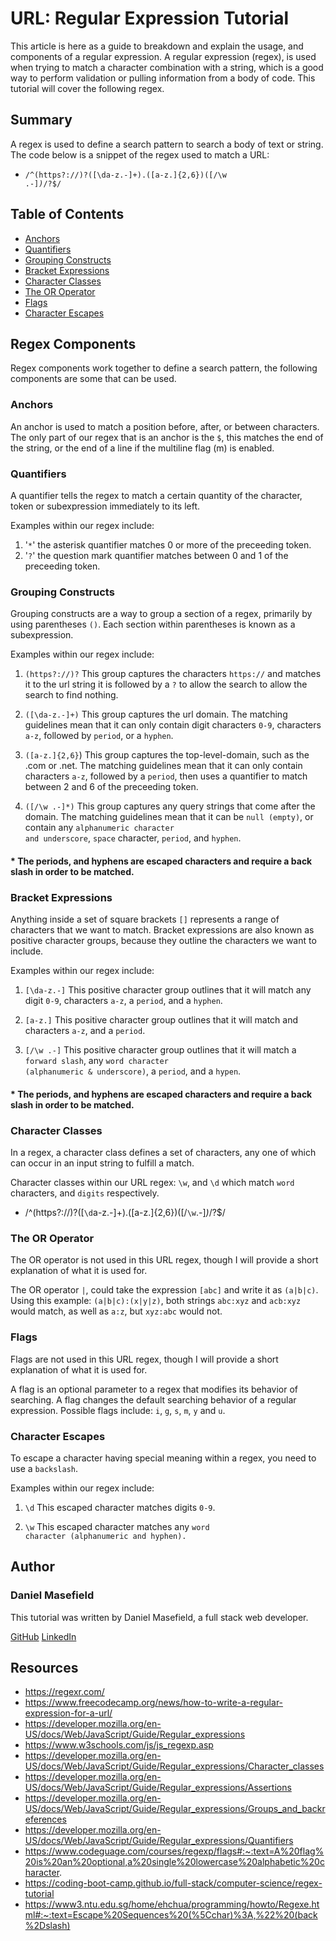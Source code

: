 # URL: Regular Expression Tutorial

This article is here as a guide to breakdown and explain the usage, and components of a regular expression. A regular expression (regex), is used when trying to match a character combination with a string, which is a good way to perform validation or pulling information from a body of code. This tutorial will cover the following regex.

## Summary

A regex is used to define a search pattern to search a body of text or string.
The code below is a snippet of the regex used to match a URL:

- <code>/^(https?:\/\/)?([\da-z\.-]+)\.([a-z\.]{2,6})([\/\w \.-]_)_\/?$/</code>

## Table of Contents

- [Anchors](#anchors)
- [Quantifiers](#quantifiers)
- [Grouping Constructs](#grouping-constructs)
- [Bracket Expressions](#bracket-expressions)
- [Character Classes](#character-classes)
- [The OR Operator](#the-or-operator)
- [Flags](#flags)
- [Character Escapes](#character-escapes)

## Regex Components

Regex components work together to define a search pattern, the following components are some that can be used.

### Anchors

An anchor is used to match a position before, after, or between characters.
The only part of our regex that is an anchor is the <code>$</code>, this matches the end of the string, or the end of a line if the multiline flag (m) is enabled.

### Quantifiers

A quantifier tells the regex to match a certain quantity of the character, token or subexpression immediately to its left.

Examples within our regex include:

1. '<code>\*</code>' the asterisk quantifier matches 0 or more of the preceeding token.
2. '<code>?</code>' the question mark quantifier matches between 0 and 1 of the preceeding token.

### Grouping Constructs

Grouping constructs are a way to group a section of a regex, primarily by using parentheses <code>()</code>. Each section within parentheses is known as a subexpression.

Examples within our regex include:

1. <code>(https?:\/\/)?</code> This group captures the characters <code>https://</code> and matches it to the url string it is followed by a <code>?</code> to allow the search to allow the search to find nothing.

2. <code>([\da-z\.-]+)</code> This group captures the url domain. The matching guidelines mean that it can only contain digit characters <code>0-9</code>, characters <code>a-z</code>, followed by <code>period</code>, or a <code>hyphen</code>.

3. <code>([a-z\.]{2,6}</code>) This group captures the top-level-domain, such as the .com or .net. The matching guidelines mean that it can only contain characters <code>a-z</code>, followed by a <code>period</code>, then uses a quantifier to match between 2 and 6 of the preceeding token.

4. <code>([\/\w \.-]\*)</code> This group captures any query strings that come after the domain. The matching guidelines mean that it can be <code>null (empty)</code>, or contain any <code>alphanumeric character and underscore</code>, <code>space</code> character, <code>period</code>, and <code>hyphen</code>.

#### \* The periods, and hyphens are escaped characters and require a back slash in order to be matched.

### Bracket Expressions

Anything inside a set of square brackets <code>[]</code> represents a range of characters that we want to match. Bracket expressions are also known as positive character groups, because they outline the characters we want to include.

Examples within our regex include:

1. <code>[\da-z\.-]</code>
   This positive character group outlines that it will match any digit <code>0-9</code>, characters <code>a-z</code>, a <code>period</code>, and a <code>hyphen</code>.

2. <code>[a-z\.]</code>
   This positive character group outlines that it will match and characters <code>a-z</code>, and a <code>period</code>.

3. <code>[\/\w \.-]</code>
   This positive character group outlines that it will match a <code>forward slash</code>, any <code>word character (alphanumeric & underscore)</code>, a <code>period</code>, and a <code>hypen</code>.

#### \* The periods, and hyphens are escaped characters and require a back slash in order to be matched.

### Character Classes

In a regex, a character class defines a set of characters, any one of which can occur in an input string to fulfill a match.

Character classes within our URL regex: <code>\w</code>, and <code>\d</code> which match <code>word</code> characters, and <code>digits</code> respectively.

- /^(https?:\/\/)?([<code>\d</code>a-z\.-]+)\.([a-z\.]{2,6})([\/<code>\w</code>\.-]_)_\/?$/

### The OR Operator

The OR operator is not used in this URL regex, though I will provide a short explanation of what it is used for.

The OR operator <code>|</code>, could take the expression <code>[abc]</code> and write it as <code>(a|b|c)</code>. Using this example: <code>(a|b|c):(x|y|z)</code>, both strings <code>abc:xyz</code> and <code>acb:xyz</code> would match, as well as <code>a:z</code>, but <code>xyz:abc</code> would not.

### Flags

Flags are not used in this URL regex, though I will provide a short explanation of what it is used for.

A flag is an optional parameter to a regex that modifies its behavior of searching. A flag changes the default searching behavior of a regular expression.
Possible flags include: <code>i</code>, <code>g</code>, <code>s</code>, <code>m</code>, <code>y</code> and <code>u</code>.

### Character Escapes

To escape a character having special meaning within a regex, you need to use a <code>backslash</code>.

Examples within our regex include:

1. <code>\d</code> This escaped character matches digits <code>0-9</code>.

2. <code>\w</code> This escaped character matches any <code>word character (alphanumeric and hyphen).</code>

## Author

### Daniel Masefield

This tutorial was written by Daniel Masefield, a full stack web developer.

[GitHub](https://github.com/Staroyee)
[LinkedIn](https://www.linkedin.com/in/danielmasefield03/)

## Resources

- https://regexr.com/
- https://www.freecodecamp.org/news/how-to-write-a-regular-expression-for-a-url/
- https://developer.mozilla.org/en-US/docs/Web/JavaScript/Guide/Regular_expressions
- https://www.w3schools.com/js/js_regexp.asp
- https://developer.mozilla.org/en-US/docs/Web/JavaScript/Guide/Regular_expressions/Character_classes
- https://developer.mozilla.org/en-US/docs/Web/JavaScript/Guide/Regular_expressions/Assertions
- https://developer.mozilla.org/en-US/docs/Web/JavaScript/Guide/Regular_expressions/Groups_and_backreferences
- https://developer.mozilla.org/en-US/docs/Web/JavaScript/Guide/Regular_expressions/Quantifiers
- https://www.codeguage.com/courses/regexp/flags#:~:text=A%20flag%20is%20an%20optional,a%20single%20lowercase%20alphabetic%20character.
- https://coding-boot-camp.github.io/full-stack/computer-science/regex-tutorial
- https://www3.ntu.edu.sg/home/ehchua/programming/howto/Regexe.html#:~:text=Escape%20Sequences%20(%5Cchar)%3A,%22%20(back%2Dslash)
